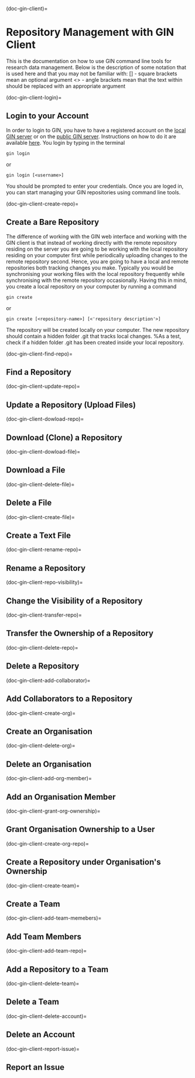 (doc-gin-client)=
# Repository Management with GIN Client
This is the documentation on how to use GIN command line tools for research data management. Below is the description of some notation that is used here and that you may not be familiar with:
[] - square brackets mean an optional argument
<> - angle brackets mean that the text within should be replaced with an appropriate argument

(doc-gin-client-login)=
## Login to your Account
In order to login to GIN, you have to have a registered account on the [local GIN server](https://www.bristol.ac.uk/bristolgin/) or on the [public GIN server](https://gin.g-node.org/). Instructions on how to do it are available [here](doc-gin-web-register). You login by typing in the terminal
```
gin login
```
or
```
gin login [<username>]
```
You should be prompted to enter your credentials. Once you are loged in, you can start managing your GIN repositories using command line tools.

(doc-gin-client-create-repo)=
## Create a Bare Repository
The difference of working with the GIN web interface and working with the GIN client is that instead of working directly with the remote repository residing on the server you are going to be working with the local repository residing on your computer first while periodically uploading changes to the remote repository second. Hence, you are going to have a local and remote repositories both tracking changes you make. Typically you would be synchronising your working files with the local repository frequently while synchronising with the remote repository occasionally. Having this in mind, you create a local repository on your computer by running a command
```
gin create
```
or
```
gin create [<repository-name>] [<'repository description'>]
```
The repository will be created locally on your computer. The new repository should contain a hidden folder .git that tracks local changes.
%As a test, check if a hidden folder .git has been created inside your local repository.

(doc-gin-client-find-repo)=
## Find a Repository

(doc-gin-client-update-repo)=
## Update a Repository (Upload Files)

(doc-gin-client-dowload-repo)=
## Download (Clone) a Repository

(doc-gin-client-dowload-file)=
## Download a File

(doc-gin-client-delete-file)=
## Delete a File

(doc-gin-client-create-file)=
## Create a Text File

(doc-gin-client-rename-repo)=
## Rename a Repository

(doc-gin-client-repo-visibility)=
## Change the Visibility of a Repository

(doc-gin-client-transfer-repo)=
## Transfer the Ownership of a Repository

(doc-gin-client-delete-repo)=
## Delete a Repository

(doc-gin-client-add-collaborator)=
## Add Collaborators to a Repository

(doc-gin-client-create-org)=
## Create an Organisation

(doc-gin-client-delete-org)=
## Delete an Organisation

(doc-gin-client-add-org-member)=
## Add an Organisation Member

(doc-gin-client-grant-org-ownership)=
## Grant Organisation Ownership to a User

(doc-gin-client-create-org-repo)=
## Create a Repository under Organisation's Ownership

(doc-gin-client-create-team)=
## Create a Team

(doc-gin-client-add-team-memebers)=
## Add Team Members

(doc-gin-client-add-team-repo)=
## Add a Repository to a Team

(doc-gin-client-delete-team)=
## Delete a Team

(doc-gin-client-delete-account)=
## Delete an Account

(doc-gin-client-report-issue)=
## Report an Issue